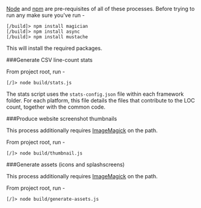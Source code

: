 [Node](http://nodejs.org) and [npm](https://npmjs.org/) are pre-requisites of all of these processes. Before trying to run any make sure you've run -
```
[/build]> npm install magician
[/build]> npm install async
[/build]> npm install mustache
```

This will install the required packages.

###Generate CSV line-count stats

From project root, run -
```
[/]> node build/stats.js
```

The stats script uses the `stats-config.json` file within each framework folder. For each platform, this file details the files that contribute to the LOC count, together with the common code.

###Produce website screenshot thumbnails

This process additionally requires [ImageMagick](http://www.imagemagick.org/script/binary-releases.php) on the path.

From project root, run -
```
[/]> node build/thumbnail.js
```

###Generate assets (icons and splashscreens)

This process additionally requires [ImageMagick](http://www.imagemagick.org/script/binary-releases.php) on the path.

From project root, run -
```
[/]> node build/generate-assets.js
```
